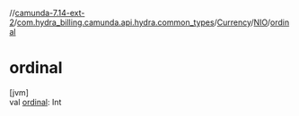 //[camunda-7.14-ext-2](../../../../index.md)/[com.hydra_billing.camunda.api.hydra.common_types](../../index.md)/[Currency](../index.md)/[NIO](index.md)/[ordinal](ordinal.md)

# ordinal

[jvm]\
val [ordinal](ordinal.md): Int
